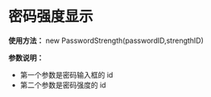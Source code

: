 # 密码强度显示

**使用方法：** new PasswordStrength(passwordID,strengthID)

**参数说明：**

- 第一个参数是密码输入框的 id
- 第二个参数是密码强度的 id